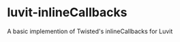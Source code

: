 luvit-inlineCallbacks
=====================

A basic implemention of Twisted's inlineCallbacks for Luvit
